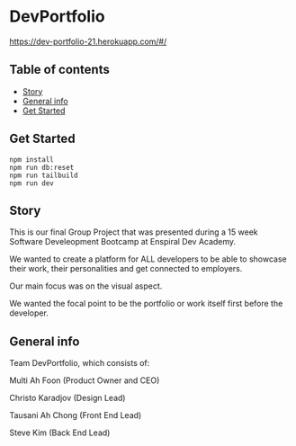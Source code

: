 # DevPortfolio

https://dev-portfolio-21.herokuapp.com/#/

## Table of contents
* [Story](#story)
* [General info](#general-info)
* [Get Started](#get-started)

## Get Started

```shell
npm install
npm run db:reset
npm run tailbuild
npm run dev
```


## Story
This is our final Group Project that was presented during a 15 week Software Develeopment Bootcamp at Enspiral Dev Academy.

We wanted to create a platform for ALL developers to be able to showcase their work, their personalities and get connected to employers.

Our main focus was on the visual aspect. 

We wanted the focal point to be the portfolio or work itself first before the developer. 
	
	
## General info
Team DevPortfolio, which consists of: 

Multi Ah Foon (Product Owner and CEO)

Christo Karadjov (Design Lead)

Tausani Ah Chong (Front End Lead)

Steve Kim (Back End Lead)
